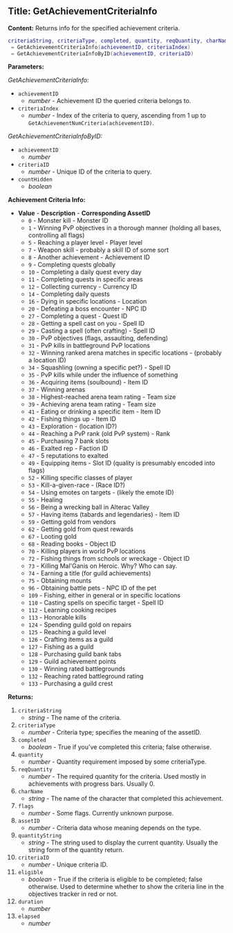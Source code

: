 ## Title: GetAchievementCriteriaInfo

**Content:**
Returns info for the specified achievement criteria.
```lua
criteriaString, criteriaType, completed, quantity, reqQuantity, charName, flags, assetID, quantityString, criteriaID, eligible
 = GetAchievementCriteriaInfo(achievementID, criteriaIndex)
 = GetAchievementCriteriaInfoByID(achievementID, criteriaID)
```

**Parameters:**

*GetAchievementCriteriaInfo:*
- `achievementID`
  - *number* - Achievement ID the queried criteria belongs to.
- `criteriaIndex`
  - *number* - Index of the criteria to query, ascending from 1 up to `GetAchievementNumCriteria(achievementID)`.

*GetAchievementCriteriaInfoByID:*
- `achievementID`
  - *number*
- `criteriaID`
  - *number* - Unique ID of the criteria to query.
- `countHidden`
  - *boolean*

**Achievement Criteria Info:**
- **Value** - **Description** - **Corresponding AssetID**
  - `0` - Monster kill - Monster ID
  - `1` - Winning PvP objectives in a thorough manner (holding all bases, controlling all flags)
  - `5` - Reaching a player level - Player level
  - `7` - Weapon skill - probably a skill ID of some sort
  - `8` - Another achievement - Achievement ID
  - `9` - Completing quests globally
  - `10` - Completing a daily quest every day
  - `11` - Completing quests in specific areas
  - `12` - Collecting currency - Currency ID
  - `14` - Completing daily quests
  - `16` - Dying in specific locations - Location
  - `20` - Defeating a boss encounter - NPC ID
  - `27` - Completing a quest - Quest ID
  - `28` - Getting a spell cast on you - Spell ID
  - `29` - Casting a spell (often crafting) - Spell ID
  - `30` - PvP objectives (flags, assaulting, defending)
  - `31` - PvP kills in battleground PvP locations
  - `32` - Winning ranked arena matches in specific locations - (probably a location ID)
  - `34` - Squashling (owning a specific pet?) - Spell ID
  - `35` - PvP kills while under the influence of something
  - `36` - Acquiring items (soulbound) - Item ID
  - `37` - Winning arenas
  - `38` - Highest-reached arena team rating - Team size
  - `39` - Achieving arena team rating - Team size
  - `41` - Eating or drinking a specific item - Item ID
  - `42` - Fishing things up - Item ID
  - `43` - Exploration - (location ID?)
  - `44` - Reaching a PvP rank (old PvP system) - Rank
  - `45` - Purchasing 7 bank slots
  - `46` - Exalted rep - Faction ID
  - `47` - 5 reputations to exalted
  - `49` - Equipping items - Slot ID (quality is presumably encoded into flags)
  - `52` - Killing specific classes of player
  - `53` - Kill-a-given-race - (Race ID?)
  - `54` - Using emotes on targets - (likely the emote ID)
  - `55` - Healing
  - `56` - Being a wrecking ball in Alterac Valley
  - `57` - Having items (tabards and legendaries) - Item ID
  - `59` - Getting gold from vendors
  - `62` - Getting gold from quest rewards
  - `67` - Looting gold
  - `68` - Reading books - Object ID
  - `70` - Killing players in world PvP locations
  - `72` - Fishing things from schools or wreckage - Object ID
  - `73` - Killing Mal'Ganis on Heroic. Why? Who can say.
  - `74` - Earning a title (for guild achievements)
  - `75` - Obtaining mounts
  - `96` - Obtaining battle pets - NPC ID of the pet
  - `109` - Fishing, either in general or in specific locations
  - `110` - Casting spells on specific target - Spell ID
  - `112` - Learning cooking recipes
  - `113` - Honorable kills
  - `124` - Spending guild gold on repairs
  - `125` - Reaching a guild level
  - `126` - Crafting items as a guild
  - `127` - Fishing as a guild
  - `128` - Purchasing guild bank tabs
  - `129` - Guild achievement points
  - `130` - Winning rated battlegrounds
  - `132` - Reaching rated battleground rating
  - `133` - Purchasing a guild crest

**Returns:**
1. `criteriaString`
   - *string* - The name of the criteria.
2. `criteriaType`
   - *number* - Criteria type; specifies the meaning of the assetID.
3. `completed`
   - *boolean* - True if you've completed this criteria; false otherwise.
4. `quantity`
   - *number* - Quantity requirement imposed by some criteriaType.
5. `reqQuantity`
   - *number* - The required quantity for the criteria. Used mostly in achievements with progress bars. Usually 0.
6. `charName`
   - *string* - The name of the character that completed this achievement.
7. `flags`
   - *number* - Some flags. Currently unknown purpose.
8. `assetID`
   - *number* - Criteria data whose meaning depends on the type.
9. `quantityString`
   - *string* - The string used to display the current quantity. Usually the string form of the quantity return.
10. `criteriaID`
    - *number* - Unique criteria ID.
11. `eligible`
    - *boolean* - True if the criteria is eligible to be completed; false otherwise. Used to determine whether to show the criteria line in the objectives tracker in red or not.
12. `duration`
    - *number*
13. `elapsed`
    - *number*